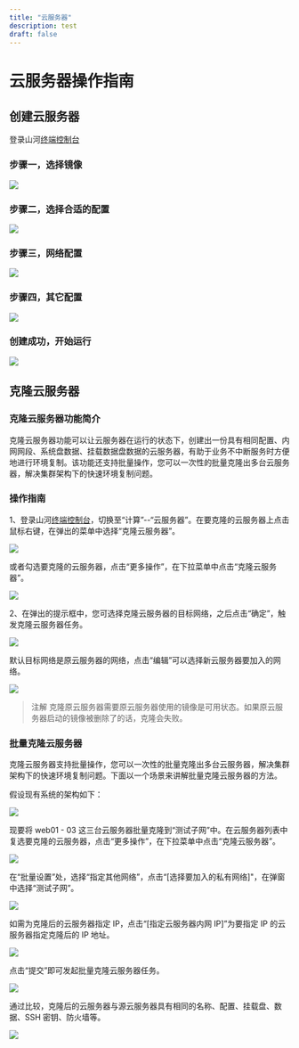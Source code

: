 ```yaml
---
title: "云服务器"
description: test
draft: false
---
```


# 云服务器操作指南

## 创建云服务器

登录山河[终端控制台](https://console.shanhe.com/)

### 步骤一，选择镜像

![](../../_images/create_instance__1.png)

### 步骤二，选择合适的配置

![](../../_images/create_instance__2.png)

### 步骤三，网络配置

![](../../_images/create_instance__3.png)

### 步骤四，其它配置

![](../../_images/create_instance__4.png)

### 创建成功，开始运行

![](../../_images/create_instance__5.png)

## 克隆云服务器

### 克隆云服务器功能简介

克隆云服务器功能可以让云服务器在运行的状态下，创建出一份具有相同配置、内网网段、系统盘数据、挂载数据盘数据的云服务器，有助于业务不中断服务时方便地进行环境复制。该功能还支持批量操作，您可以一次性的批量克隆出多台云服务器，解决集群架构下的快速环境复制问题。

### 操作指南

1、登录山河[终端控制台](https://console.shanhe.com/)，切换至“计算”--“云服务器”。在要克隆的云服务器上点击鼠标右键，在弹出的菜单中选择“克隆云服务器”。

![](../../_images/clone-01.png)

或者勾选要克隆的云服务器，点击“更多操作”，在下拉菜单中点击“克隆云服务器”。

![](../../_images/clone-02.png)

2、在弹出的提示框中，您可选择克隆云服务器的目标网络，之后点击“确定”，触发克隆云服务器任务。

![](../../_images/clone-03.png)

默认目标网络是原云服务器的网络，点击“编辑”可以选择新云服务器要加入的网络。

![](../../_images/clone-04.png)

>注解
克隆原云服务器需要原云服务器使用的镜像是可用状态。如果原云服务器启动的镜像被删除了的话，克隆会失败。

### 批量克隆云服务器

克隆云服务器支持批量操作，您可以一次性的批量克隆出多台云服务器，解决集群架构下的快速环境复制问题。下面以一个场景来讲解批量克隆云服务器的方法。

假设现有系统的架构如下：

![](/compute/vm/manual/_images/batch_clone_instances_01-ori-arch.png)

现要将 web01 - 03 这三台云服务器批量克隆到“测试子网”中。在云服务器列表中复选要克隆的云服务器，点击“更多操作”，在下拉菜单中点击“克隆云服务器”。

![](/compute/vm/manual/_images/batch_clone_instances_02-choose-instances.png)

在“批量设置”处，选择“指定其他网络”，点击“[选择要加入的私有网络]"，在弹窗中选择“测试子网”。

![](/compute/vm/manual/_images/batch_clone_instances_03-choose-net.png)

如需为克隆后的云服务器指定 IP，点击“[指定云服务器内网 IP]”为要指定 IP 的云服务器指定克隆后的 IP 地址。

![](/compute/vm/manual/_images/batch_clone_instances_04-set-IP.png)

点击“提交”即可发起批量克隆云服务器任务。

![](/compute/vm/manual/_images/batch_clone_instances_05-target-arch.png)

通过比较，克隆后的云服务器与源云服务器具有相同的名称、配置、挂载盘、数据、SSH 密钥、防火墙等。

![](/compute/vm/manual/_images/batch_clone_instances_06-check.png)